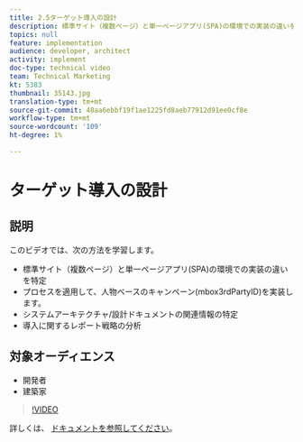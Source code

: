 ```yaml
---
title: 2.5ターゲット導入の設計
description: 標準サイト（複数ページ）と単一ページアプリ(SPA)の環境での実装の違いを識別し、人ベースのキャンペーン(mbox3rdPartyID)を実装するプロセスを適用し、システムアーキテクチャ/デザインドキュメントで関連情報を特定し、導入に影響を与えるレポート戦略を分析
topics: null
feature: implementation
audience: developer, architect
activity: implement
doc-type: technical video
team: Technical Marketing
kt: 5383
thumbnail: 35143.jpg
translation-type: tm+mt
source-git-commit: 48aa6ebbf19f1ae1225fd8aeb77912d91ee0cf8e
workflow-type: tm+mt
source-wordcount: '109'
ht-degree: 1%

---
```



# ターゲット導入の設計

## 説明

このビデオでは、次の方法を学習します。

* 標準サイト（複数ページ）と単一ページアプリ(SPA)の環境での実装の違いを特定
* プロセスを適用して、人物ベースのキャンペーン(mbox3rdPartyID)を実装します。
* システムアーキテクチャ/設計ドキュメントの関連情報の特定
* 導入に関するレポート戦略の分析

## 対象オーディエンス

* 開発者
* 建築家

>[!VIDEO](https://video.tv.adobe.com/v/35143/?quality=12)

詳しくは、 [ドキュメントを参照してください](https://docs.adobe.com/content/help/en/target/using/implement-target/implementing-target.html)。
